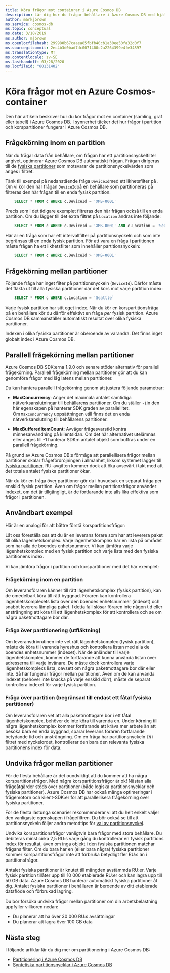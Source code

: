 ```yaml
---
title: Köra frågor mot containrar i Azure Cosmos DB
description: Lär dig hur du frågar behållare i Azure Cosmos DB med hjälp av frågor om partitionering och partitionering
author: markjbrown
ms.service: cosmos-db
ms.topic: conceptual
ms.date: 3/18/2019
ms.author: mjbrown
ms.openlocfilehash: 299980b67caaea85fbfb40cb1a30ee50fa32d0f7
ms.sourcegitcommit: 2ec4b3d0bad7dc0071400c2a2264399e4fe34897
ms.translationtype: MT
ms.contentlocale: sv-SE
ms.lasthandoff: 03/28/2020
ms.locfileid: "80131402"
---
```

# <a name="query-an-azure-cosmos-container"></a>Köra frågor mot en Azure Cosmos-container

Den här artikeln beskriver hur du kör frågor mot en container (samling, graf eller tabell) i Azure Cosmos DB. I synnerhet täcker det hur frågor i partition och korspartitioner fungerar i Azure Cosmos DB.

## <a name="in-partition-query"></a>Frågekörning inom en partition

När du frågar data från behållare, om frågan har ett partitionsnyckelfilter angivet, optimerar Azure Cosmos DB automatiskt frågan. Frågan dirigeras till de [fysiska partitioner](partition-data.md#physical-partitions) som motsvarar de partitionsnyckelvärden som anges i filtret.

Tänk till exempel på nedanstående fråga `DeviceId`med ett likhetsfilter på . Om vi kör den här frågan `DeviceId`på en behållare som partitioneras på filtreras den här frågan till en enda fysisk partition.

```sql
    SELECT * FROM c WHERE c.DeviceId = 'XMS-0001'
```

Precis som i det tidigare exemplet filtreras den här frågan också till en enda partition. Om du lägger till det extra filtret på `Location` ändras inte följande:

```sql
    SELECT * FROM c WHERE c.DeviceId = 'XMS-0001' AND c.Location = 'Seattle'
```

Här är en fråga som har ett intervallfilter på partitionsnyckeln och som inte begränsas till en enda fysisk partition. För att vara en fråga i partitionen måste frågan ha ett likhetsfilter som innehåller partitionsnyckeln:

```sql
    SELECT * FROM c WHERE c.DeviceId > 'XMS-0001'
```

## <a name="cross-partition-query"></a>Frågekörning mellan partitioner

Följande fråga har inget filter på partitionsnyckeln (`DeviceId`). Därför måste det fläkta ut till alla fysiska partitioner där det körs mot varje partition index:

```sql
    SELECT * FROM c WHERE c.Location = 'Seattle`
```

Varje fysisk partition har sitt eget index. När du kör en korspartitionsfråga på en behållare kör du därför effektivt en fråga *per* fysisk partition. Azure Cosmos DB sammanställer automatiskt resultat över olika fysiska partitioner.

Indexen i olika fysiska partitioner är oberoende av varandra. Det finns inget globalt index i Azure Cosmos DB.

## <a name="parallel-cross-partition-query"></a>Parallell frågekörning mellan partitioner

Azure Cosmos DB SDK:erna 1.9.0 och senare stöder alternativ för parallell frågekörning. Parallell frågekörning mellan partitioner gör att du kan genomföra frågor med låg latens mellan partitioner.

Du kan hantera parallell frågekörning genom att justera följande parametrar:

- **MaxConcurrency**: Anger det maximala antalet samtidiga nätverksanslutningar till behållarens partitioner. Om du ställer `-1`in den här egenskapen på hanterar SDK graden av parallellitet. Om `MaxConcurrency` uppsättningen `0`till finns det en enda nätverksanslutning till behållarens partitioner.

- **MaxBufferedItemCount**: Avväger frågesvarstid kontra minnesanvändning på klientsidan. Om det här alternativet utelämnas eller anges till -1 hanterar SDK:n antalet objekt som buffras under en parallell frågekörning.

På grund av Azure Cosmos DB:s förmåga att parallellisera frågor mellan partitioner skalar frågefördröjningen i allmänhet, liksom systemet lägger till [fysiska partitioner](partition-data.md#physical-partitions). RU-avgiften kommer dock att öka avsevärt i takt med att det totala antalet fysiska partitioner ökar.

När du kör en fråga över partitioner gör du i huvudsak en separat fråga per enskild fysisk partition. Även om frågor mellan partitionsfrågor använder indexet, om det är tillgängligt, är de fortfarande inte alls lika effektiva som frågor i partitionen.

## <a name="useful-example"></a>Användbart exempel

Här är en analogi för att bättre förstå korspartitionsfrågor:

Låt oss föreställa oss att du är en leverans förare som har att leverera paket till olika lägenhetskomplex. Varje lägenhetskomplex har en lista på området som har alla de boendes enhetsnummer. Vi kan jämföra varje lägenhetskomplex med en fysisk partition och varje lista med den fysiska partitionens index.

Vi kan jämföra frågor i partition och korspartitioner med det här exemplet:

### <a name="in-partition-query"></a>Frågekörning inom en partition

Om leveransföraren känner till rätt lägenhetskomplex (fysisk partition), kan de omedelbart köra till rätt byggnad. Föraren kan kontrollera lägenhetskomplexets lista över den boendes enhetsnummer (indexet) och snabbt leverera lämpliga paket. I detta fall slösar föraren inte någon tid eller ansträngning att köra till ett lägenhetskomplex för att kontrollera och se om några paketmottagare bor där.

### <a name="cross-partition-query-fan-out"></a>Fråga över partitionering (utfläktning)

Om leveransdrivrutinen inte vet rätt lägenhetskomplex (fysisk partition), måste de köra till varenda hyreshus och kontrollera listan med alla de boendes enhetsnummer (indexet). När de anländer till varje lägenhetskomplex, kommer de fortfarande att kunna använda listan över adresserna till varje invånare. De måste dock kontrollera varje lägenhetskomplexs lista, oavsett om några paketmottagare bor där eller inte. Så här fungerar frågor mellan partitioner. Även om de kan använda indexet (behöver inte knacka på varje enskild dörr), måste de separat kontrollera indexet för varje fysisk partition.

### <a name="cross-partition-query-scoped-to-only-a-few-physical-partitions"></a>Fråga över partition (begränsad till endast ett fåtal fysiska partitioner)

Om leveransföraren vet att alla paketmottagare bor i ett fåtal lägenhetskomplex, behöver de inte köra till varenda en. Under körning till några lägenhetskomplex kommer fortfarande att kräva mer arbete än att besöka bara en enda byggnad, sparar leverans föraren fortfarande betydande tid och ansträngning. Om en fråga har partitionsnyckeln `IN` i filtret med nyckelordet, kontrollerar den bara den relevanta fysiska partitionens index för data.

## <a name="avoiding-cross-partition-queries"></a>Undvika frågor mellan partitioner

För de flesta behållare är det oundvikligt att du kommer att ha några korspartitionsfrågor. Med några korspartitionsfrågor är ok! Nästan alla frågeåtgärder stöds över partitioner (både logiska partitionsnycklar och fysiska partitioner). Azure Cosmos DB har också många optimeringar i frågemotorn och klient-SDK:er för att parallellisera frågekörning över fysiska partitioner.

För de flesta lästunga scenarier rekommenderar vi att du helt enkelt väljer den vanligaste egenskapen i frågefiltren. Du bör också se till att partitionsnyckeln följer andra metodtips för [val av partitionsnyckel](partitioning-overview.md#choose-partitionkey).

Undvika korspartitionsfrågor vanligtvis bara frågor med stora behållare. Du debiteras minst cirka 2,5 RU:s varje gång du kontrollerar en fysisk partitions index för resultat, även om inga objekt i den fysiska partitionen matchar frågans filter. Om du bara har en (eller bara några) fysiska partitioner kommer korspartitionsfrågor inte att förbruka betydligt fler RU:s än i partitionsfrågor.

Antalet fysiska partitioner är knutet till mängden avstämmda RU:er. Varje fysisk partition tillåter upp till 10 000 etablerade RU:er och kan lagra upp till 50 GB data. Azure Cosmos DB hanterar automatiskt fysiska partitioner åt dig. Antalet fysiska partitioner i behållaren är beroende av ditt etablerade dataflöde och förbrukad lagring.

Du bör försöka undvika frågor mellan partitioner om din arbetsbelastning uppfyller villkoren nedan:
- Du planerar att ha över 30 000 RU:s avsättningar
- Du planerar att lagra över 100 GB data

## <a name="next-steps"></a>Nästa steg

I följande artiklar lär du dig mer om partitionering i Azure Cosmos DB:

- [Partitionering i Azure Cosmos DB](partitioning-overview.md)
- [Syntetiska partitionsnycklar i Azure Cosmos DB](synthetic-partition-keys.md)
